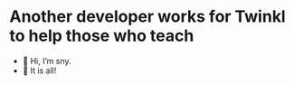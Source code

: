 # Another developer works for Twinkl to help those who teach

- 👋 Hi, I’m sny.
- 🛑 It is all!

<!---
twinkl-sny/twinkl-sny is a ✨ special ✨ repository because its `README.md` (this file) appears on your GitHub profile.
You can click the Preview link to take a look at your changes.
--->
